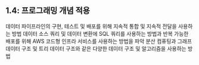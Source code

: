 
## 1.4: 프로그래밍 개념 적용
데이터 파이프라인의 구현, 테스트 및 배포를 위해 지속적 통합 및 지속적 전달을 사용하는 방법
데이터 소스 쿼리 및 데이터 변환에 SQL 쿼리를 사용하는 방법과 반복 가능한 배포를 위해 AWS 코드형 인프라 서비스를 사용하는 방법을 파악
분산 컴퓨팅과 그래프 데이터 구조 및 트리 데이터 구조와 같은 다양한 데이터 구조 및 알고리즘을 사용하는 방법